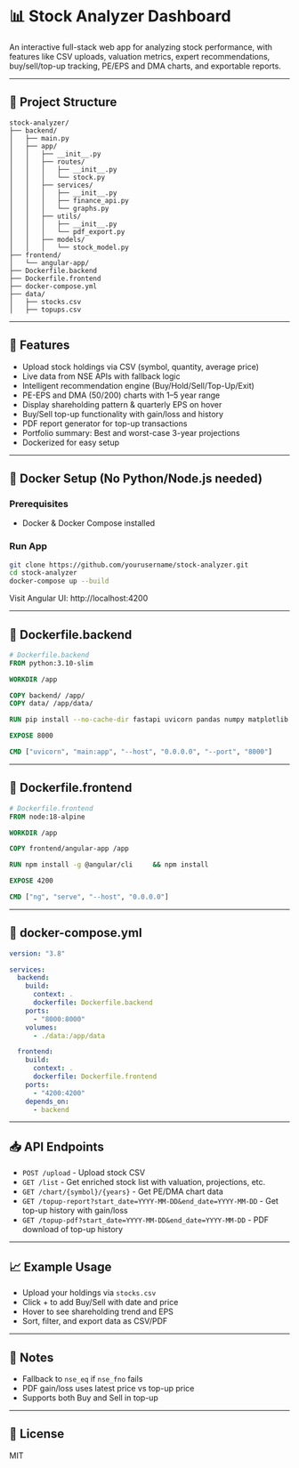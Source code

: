 # 📊 Stock Analyzer Dashboard

An interactive full-stack web app for analyzing stock performance, with features like CSV uploads, valuation metrics, expert recommendations, buy/sell/top-up tracking, PE/EPS and DMA charts, and exportable reports.

---

## 📁 Project Structure

```
stock-analyzer/
├── backend/
│   ├── main.py
│   ├── app/
│   │   ├── __init__.py
│   │   ├── routes/
│   │   │   ├── __init__.py
│   │   │   └── stock.py
│   │   ├── services/
│   │   │   ├── __init__.py
│   │   │   ├── finance_api.py
│   │   │   └── graphs.py
│   │   ├── utils/
│   │   │   ├── __init__.py
│   │   │   └── pdf_export.py
│   │   ├── models/
│   │   │   └── stock_model.py
├── frontend/
│   └── angular-app/
├── Dockerfile.backend
├── Dockerfile.frontend
├── docker-compose.yml
├── data/
│   ├── stocks.csv
│   ├── topups.csv
```

---

## 🚀 Features

- Upload stock holdings via CSV (symbol, quantity, average price)
- Live data from NSE APIs with fallback logic
- Intelligent recommendation engine (Buy/Hold/Sell/Top-Up/Exit)
- PE-EPS and DMA (50/200) charts with 1–5 year range
- Display shareholding pattern & quarterly EPS on hover
- Buy/Sell top-up functionality with gain/loss and history
- PDF report generator for top-up transactions
- Portfolio summary: Best and worst-case 3-year projections
- Dockerized for easy setup

---

## 🐳 Docker Setup (No Python/Node.js needed)

### Prerequisites
- Docker & Docker Compose installed

### Run App

```bash
git clone https://github.com/yourusername/stock-analyzer.git
cd stock-analyzer
docker-compose up --build
```

Visit Angular UI: http://localhost:4200

---

## 🧱 Dockerfile.backend

```Dockerfile
# Dockerfile.backend
FROM python:3.10-slim

WORKDIR /app

COPY backend/ /app/
COPY data/ /app/data/

RUN pip install --no-cache-dir fastapi uvicorn pandas numpy matplotlib     yfinance nsepython beautifulsoup4 requests fpdf

EXPOSE 8000

CMD ["uvicorn", "main:app", "--host", "0.0.0.0", "--port", "8000"]
```

---

## 🧱 Dockerfile.frontend

```Dockerfile
# Dockerfile.frontend
FROM node:18-alpine

WORKDIR /app

COPY frontend/angular-app /app

RUN npm install -g @angular/cli     && npm install

EXPOSE 4200

CMD ["ng", "serve", "--host", "0.0.0.0"]
```

---

## 🧩 docker-compose.yml

```yaml
version: "3.8"

services:
  backend:
    build:
      context: .
      dockerfile: Dockerfile.backend
    ports:
      - "8000:8000"
    volumes:
      - ./data:/app/data

  frontend:
    build:
      context: .
      dockerfile: Dockerfile.frontend
    ports:
      - "4200:4200"
    depends_on:
      - backend
```

---

## 📥 API Endpoints

- `POST /upload` - Upload stock CSV
- `GET /list` - Get enriched stock list with valuation, projections, etc.
- `GET /chart/{symbol}/{years}` - Get PE/DMA chart data
- `GET /topup-report?start_date=YYYY-MM-DD&end_date=YYYY-MM-DD` - Get top-up history with gain/loss
- `GET /topup-pdf?start_date=YYYY-MM-DD&end_date=YYYY-MM-DD` - PDF download of top-up history

---

## 📈 Example Usage

- Upload your holdings via `stocks.csv`
- Click + to add Buy/Sell with date and price
- Hover to see shareholding trend and EPS
- Sort, filter, and export data as CSV/PDF

---

## 📌 Notes

- Fallback to `nse_eq` if `nse_fno` fails
- PDF gain/loss uses latest price vs top-up price
- Supports both Buy and Sell in top-up

---

## 📄 License

MIT